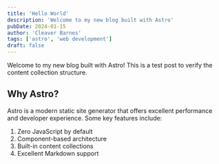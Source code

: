 ```yaml
---
title: 'Hello World'
description: 'Welcome to my new blog built with Astro'
pubDate: 2024-01-15
author: 'Cleaver Barnes'
tags: ['astro', 'web development']
draft: false
---
```


Welcome to my new blog built with Astro! This is a test post to verify the content collection structure.

<!-- more -->

## Why Astro?

Astro is a modern static site generator that offers excellent performance and developer experience. Some key features include:

1. Zero JavaScript by default
2. Component-based architecture
3. Built-in content collections
4. Excellent Markdown support
